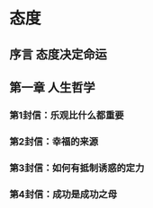 # 态度

## 序言 态度决定命运

## 第一章 人生哲学

### 第1封信：乐观比什么都重要

### 第2封信：幸福的来源

### 第3封信：如何有抵制诱惑的定力

### 第4封信：成功是成功之母
                